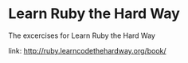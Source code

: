 Learn Ruby the Hard Way
=======================

The excercises for Learn Ruby the Hard Way

link: http://ruby.learncodethehardway.org/book/

